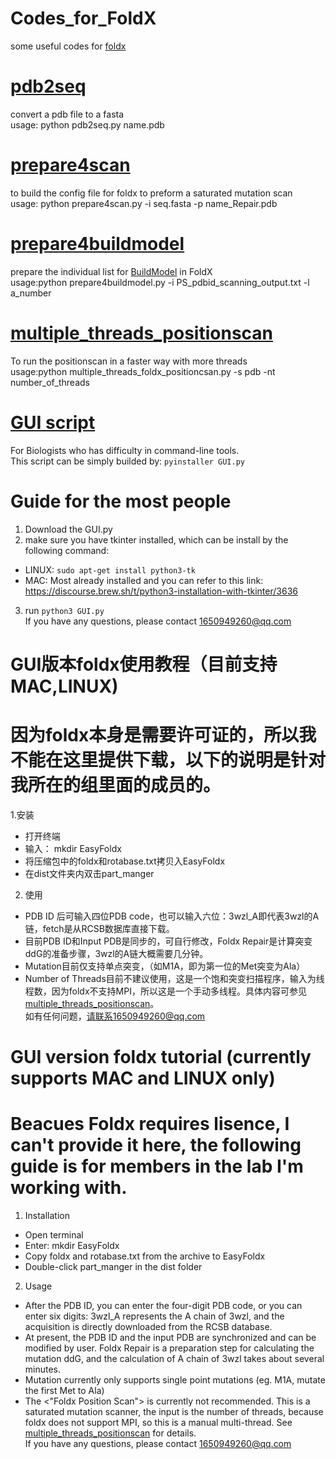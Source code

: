 # Codes_for_FoldX
some useful codes for [foldx](http://foldxsuite.crg.eu/products#foldx) 
# [pdb2seq](https://github.com/JinyuanSun/Codes_for_FoldX/blob/master/pdb2seq.py)
convert a pdb file to a fasta  
usage: python pdb2seq.py name.pdb
# [prepare4scan](https://github.com/JinyuanSun/Codes_for_FoldX/blob/master/prepare4scan.py)
to build the config file for foldx to preform a saturated mutation scan  
usage: python prepare4scan.py -i seq.fasta -p name_Repair.pdb
# [prepare4buildmodel](https://github.com/JinyuanSun/Codes_for_FoldX/blob/master/prepare4buildmodel.py)
prepare the individual list for [BuildModel](http://foldxsuite.crg.eu/command/BuildModel) in FoldX   
usage:python prepare4buildmodel.py -i PS_pdbid_scanning_output.txt -l a_number
# [multiple_threads_positionscan](https://github.com/JinyuanSun/Codes_for_FoldX/blob/master/multiple_threads_foldx_positionscan.py)
To run the positionscan in a faster way with more threads   
usage:python multiple_threads_foldx_positioncsan.py -s pdb -nt number_of_threads

# [GUI script](https://github.com/JinyuanSun/Codes_for_FoldX/blob/master/GUI.py)
For Biologists who has difficulty in command-line tools.  
This script can be simply builded by: `pyinstaller GUI.py`  

# Guide for the most people  
1. Download the GUI.py  
2. make sure you have tkinter installed, which can be install by the following command:  
  - LINUX: `sudo apt-get install python3-tk`
  - MAC: Most already installed and you can refer to this link: https://discourse.brew.sh/t/python3-installation-with-tkinter/3636  
3. run `python3 GUI.py`  
If you have any questions, please contact 1650949260@qq.com  
# GUI版本foldx使用教程（目前支持MAC,LINUX)  
# 因为foldx本身是需要许可证的，所以我不能在这里提供下载，以下的说明是针对我所在的组里面的成员的。
1.安装  
  - 打开终端  
  - 输入： mkdir EasyFoldx  
  - 将压缩包中的foldx和rotabase.txt拷贝入EasyFoldx  
  - 在dist文件夹内双击part_manger  
2. 使用  
  - PDB ID 后可输入四位PDB code，也可以输入六位：3wzl_A即代表3wzl的A链，fetch是从RCSB数据库直接下载。  
  - 目前PDB ID和Input PDB是同步的，可自行修改，Foldx Repair是计算突变ddG的准备步骤，3wzl的A链大概需要几分钟。  
  - Mutation目前仅支持单点突变，（如M1A，即为第一位的Met突变为Ala）  
  - Number of Threads目前不建议使用，这是一个饱和突变扫描程序，输入为线程数，因为foldx不支持MPI，所以这是一个手动多线程。具体内容可参见[multiple_threads_positionscan](https://github.com/JinyuanSun/Codes_for_FoldX/blob/master/multiple_threads_foldx_positionscan.py)。  
如有任何问题，请联系1650949260@qq.com
# GUI version foldx tutorial (currently supports MAC and LINUX only)  
# Beacues Foldx requires lisence, I can't provide it here, the following guide is for members in the lab I'm working with.  
1. Installation  
  - Open terminal  
  - Enter: mkdir EasyFoldx  
  - Copy foldx and rotabase.txt from the archive to EasyFoldx  
  - Double-click part_manger in the dist folder  
2. Usage  
  - After the PDB ID, you can enter the four-digit PDB code, or you can enter six digits: 3wzl_A represents the A chain of  3wzl, and the acquisition is directly downloaded from the RCSB database.  
  - At present, the PDB ID and the input PDB are synchronized and can be modified by user. Foldx Repair is a preparation step for calculating the mutation ddG, and the calculation of A chain of 3wzl takes about several minutes.  
  - Mutation currently only supports single point mutations (eg. M1A, mutate the first Met to Ala)  
  - The <"Foldx Position Scan"> is currently not recommended. This is a saturated mutation scanner, the input is the number of threads, because foldx does not support MPI, so this is a manual multi-thread. See [multiple_threads_positionscan](https://github.com/github.com/JinyuanSun/Codes_for_FoldX/blob/master/multiple_threads_foldx_positionscan.py) for details.  
If you have any questions, please contact 1650949260@qq.com
